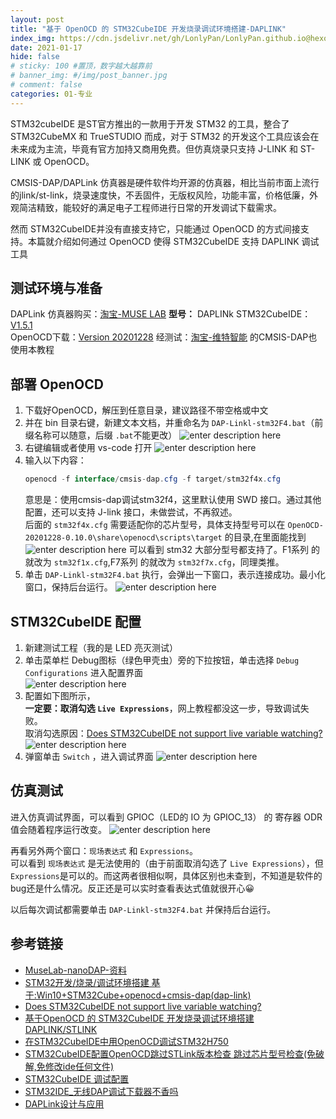 ```yaml
---
layout: post
title: "基于 OpenOCD 的 STM32CubeIDE 开发烧录调试环境搭建-DAPLINK"
index_img: https://cdn.jsdelivr.net/gh/LonlyPan/LonlyPan.github.io@hexo_source/hexo_images/基于_OpenOCD_的_STM32CubeIDE_开发烧录调试环境搭建-DAPLINK/daplink.png
date: 2021-01-17
hide: false
# sticky: 100 #置顶，数字越大越靠前
# banner_img: #/img/post_banner.jpg
# comment: false
categories: 01-专业
---
```


STM32cubeIDE 是ST官方推出的一款用于开发 STM32 的工具，整合了 STM32CubeMX 和 TrueSTUDIO 而成，对于 STM32 的开发这个工具应该会在未来成为主流，毕竟有官方加持又商用免费。但仿真烧录只支持 J-LINK 和 ST-LINK 或 OpenOCD。

CMSIS-DAP/DAPLink 仿真器是硬件软件均开源的仿真器，相比当前市面上流行的jlink/st-link，烧录速度快，不丢固件，无版权风险，功能丰富，价格低廉，外观简洁精致，能较好的满足电子工程师进行日常的开发调试下载需求。

然而 STM32CubeIDE并没有直接支持它，只能通过 OpenOCD 的方式间接支持。本篇就介绍如何通过 OpenOCD 使得 STM32CubeIDE 支持 DAPLINK 调试工具

<!--more-->

## 测试环境与准备

DAPLink 仿真器购买：[淘宝-MUSE LAB](https://item.taobao.com/item.htm?spm=a1z09.2.0.0.264d2e8dPe5l03&id=586425846353&_u=hpkffgddf47)     **型号：** DAPLINk
STM32CubeIDE：[V1.5.1](https://www.st.com/zh/development-tools/stm32cubeide.html#get-software)  
OpenOCD下载：[Version 20201228](https://gnutoolchains.com/arm-eabi/openocd/)
经测试：[淘宝-维特智能](https://detail.tmall.com/item.htm?spm=a1z09.8149145.0.0.331b3f00jkkKmS&id=630953476460) 的CMSIS-DAP也使用本教程

## 部署 OpenOCD

1. 下载好OpenOCD，解压到任意目录，建议路径不带空格或中文  
2. 并在 bin 目录右键，新建文本文档，并重命名为 `DAP-Linkl-stm32F4.bat`（前缀名称可以随意，后缀 `.bat`不能更改）
![enter description here](https://cdn.jsdelivr.net/gh/LonlyPan/LonlyPan.github.io@hexo_source/hexo_images/基于_OpenOCD_的_STM32CubeIDE_开发烧录调试环境搭建-DAPLINK/创建bat.png)
3. 右键编辑或者使用 vs-code 打开
![enter description here](https://cdn.jsdelivr.net/gh/LonlyPan/LonlyPan.github.io@hexo_source/hexo_images/基于_OpenOCD_的_STM32CubeIDE_开发烧录调试环境搭建-DAPLINK/编辑bat.png)
4. 输入以下内容：
   ```java
   openocd -f interface/cmsis-dap.cfg -f target/stm32f4x.cfg
   ```
   意思是：使用cmsis-dap调试stm32f4，这里默认使用 SWD 接口。通过其他配置，还可以支持 J-link 接口，未做尝试，不再叙述。  
   后面的 `stm32f4x.cfg` 需要适配你的芯片型号，具体支持型号可以在 `OpenOCD-20201228-0.10.0\share\openocd\scripts\target` 的目录,在里面能找到
![enter description here](https://cdn.jsdelivr.net/gh/LonlyPan/LonlyPan.github.io@hexo_source/hexo_images/基于_OpenOCD_的_STM32CubeIDE_开发烧录调试环境搭建-DAPLINK/target.png)
可以看到 stm32 大部分型号都支持了。F1系列 的就改为 `stm32f1x.cfg`,F7系列 的就改为 `stm32f7x.cfg`，同理类推。
5. 单击  `DAP-Linkl-stm32F4.bat` 执行，会弹出一下窗口，表示连接成功。最小化窗口，保持后台运行。
![enter description here](https://cdn.jsdelivr.net/gh/LonlyPan/LonlyPan.github.io@hexo_source/hexo_images/基于_OpenOCD_的_STM32CubeIDE_开发烧录调试环境搭建-DAPLINK/打开bat.png)

## STM32CubeIDE 配置

1. 新建测试工程（我的是 LED 亮灭测试）
2. 单击菜单栏 Debug图标（绿色甲壳虫）旁的下拉按钮，单击选择 `Debug Configurations`  进入配置界面  
![enter description here](https://cdn.jsdelivr.net/gh/LonlyPan/LonlyPan.github.io@hexo_source/hexo_images/基于_OpenOCD_的_STM32CubeIDE_开发烧录调试环境搭建-DAPLINK/debug打开.png)
3. 配置如下图所示，  
 **一定要：取消勾选 `Live Expressions`**，网上教程都没这一步，导致调试失败。  
 取消勾选原因：[Does STM32CubeIDE not support live variable watching?](https://community.st.com/s/question/0D53W000003NWoy/does-stm32cubeide-not-support-live-variable-watching)
 ![enter description here](https://cdn.jsdelivr.net/gh/LonlyPan/LonlyPan.github.io@hexo_source/hexo_images/基于_OpenOCD_的_STM32CubeIDE_开发烧录调试环境搭建-DAPLINK/debug配置.png)
 4. 弹窗单击 `Switch` ，进入调试界面
 ![enter description here](https://cdn.jsdelivr.net/gh/LonlyPan/LonlyPan.github.io@hexo_source/hexo_images/基于_OpenOCD_的_STM32CubeIDE_开发烧录调试环境搭建-DAPLINK/switch.png)
 
## 仿真测试
进入仿真调试界面，可以看到 GPIOC（LED的 IO 为 GPIOC_13） 的 寄存器 ODR 值会随着程序运行改变。
![enter description here](https://cdn.jsdelivr.net/gh/LonlyPan/LonlyPan.github.io@hexo_source/hexo_images/基于_OpenOCD_的_STM32CubeIDE_开发烧录调试环境搭建-DAPLINK/调式.gif)

再看另外两个窗口：`现场表达式` 和 `Expressions`。    
可以看到 `现场表达式` 是无法使用的（由于前面取消勾选了 `Live Expressions`），但`Expressions`是可以的。而这两者很相似啊，具体区别也未查到，不知道是软件的bug还是什么情况。反正还是可以实时查看表达式值就很开心😀  

以后每次调试都需要单击 `DAP-Linkl-stm32F4.bat` 并保持后台运行。

## 参考链接

 - [MuseLab-nanoDAP-资料](https://github.com/wuxx/nanoDAP/blob/master/doc/README.md)
 - [STM32开发/烧录/调试环境搭建 基于:Win10+STM32Cube+openocd+cmsis-dap(dap-link)](https://www.cnblogs.com/DragonStart/p/12004523.html)
 - [Does STM32CubeIDE not support live variable watching?](https://community.st.com/s/question/0D53W000003NWoy/does-stm32cubeide-not-support-live-variable-watching)
 - [基于OpenOCD 的 STM32CubeIDE 开发烧录调试环境搭建 DAPLINK/STLINK](http://www.elelab.net/stm32cubeide-flash-openocd-daplink-stlink.html)
 - [在STM32CubeIDE中用OpenOCD调试STM32H750](http://www.wujique.com/2020/03/22/%E5%9C%A8stm32cubeide%E4%B8%AD%E7%94%A8openocd%E8%B0%83%E8%AF%95stm32h750/)
 - [STM32CubeIDE配置OpenOCD跳过STLink版本检查 跳过芯片型号检查(免破解,免修改ide任何文件)](https://www.cnblogs.com/DragonStart/p/12199455.html)
 - [STM32CubeIDE 调试配置](https://github.com/wuxx/nanoDAP/issues/5)
 - [STM32IDE_无线DAP调试下载器不香吗](https://www.bilibili.com/video/av968640373/)
 - [DAPLink设计与应用](https://lgg001.github.io/2018/08/12/DAPLink%E8%AE%BE%E8%AE%A1%E4%B8%8E%E5%BA%94%E7%94%A8/)